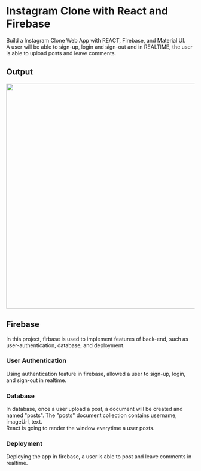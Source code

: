 # Instagram Clone with React and Firebase

Build a Instagram Clone Web App with REACT, Firebase, and Material UI.  
A user will be able to sign-up, login and sign-out and in REALTIME, the user is able to upload posts and leave comments.

## Output

[link]: https://instagram-clone-react-37844.web.app/

<img src="https://user-images.githubusercontent.com/48766032/90980419-2e212280-e596-11ea-8ce1-47e53eb21361.png" width=600px>

## Firebase

In this project, firbase is used to implement features of back-end, such as user-authentication, database, and deployment.

### User Authentication

Using authentication feature in firebase, allowed a user to sign-up, login, and sign-out in realtime.

### Database

In database, once a user upload a post, a document will be created and named "posts". The "posts" document collection contains username, imageUrl, text.  
React is going to render the window everytime a user posts.

### Deployment

Deploying the app in firebase, a user is able to post and leave comments in realtime.
